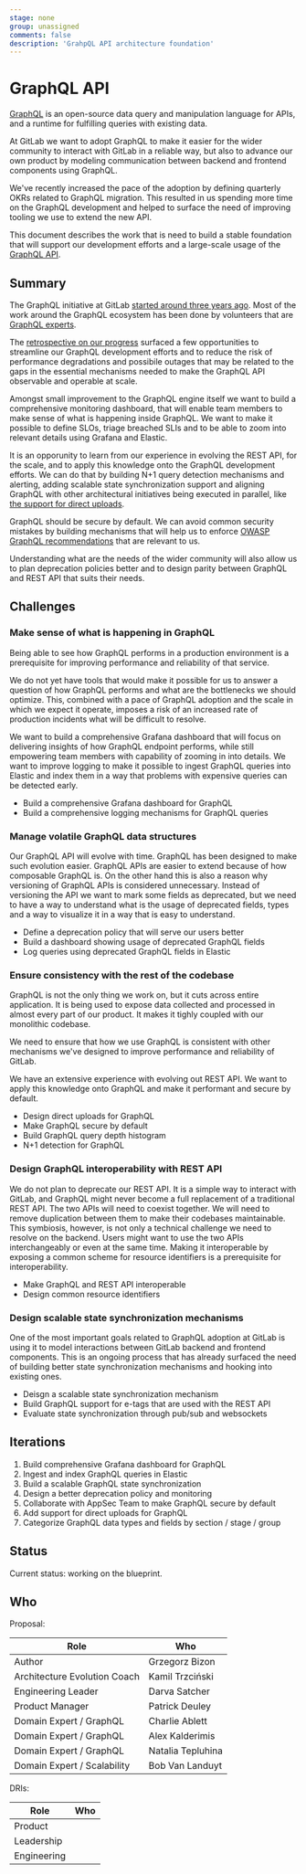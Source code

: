 ```yaml
---
stage: none
group: unassigned
comments: false
description: 'GrahpQL API architecture foundation'
---
```


# GraphQL API

[GraphQL](https://graphql.org/) is an open-source data query and manipulation
language for APIs, and a runtime for fulfilling queries with existing data.

At GitLab we want to adopt GraphQL to make it easier for the wider community to
interact with GitLab in a reliable way, but also to advance our own product by
modeling communication between backend and frontend components using GraphQL.

We've recently increased the pace of the adoption by defining quarterly OKRs
related to GraphQL migration. This resulted in us spending more time on the
GraphQL development and helped to surface the need of improving tooling we use
to extend the new API.

This document describes the work that is need to build a stable foundation that
will support our development efforts and a large-scale usage of the [GraphQL
API](https://docs.gitlab.com/ee/api/graphql/index.html).

## Summary

The GraphQL initiative at GitLab [started around three years ago](https://gitlab.com/gitlab-org/gitlab/-/commit/9c6c17cbcdb8bf8185fc1b873dcfd08f723e4df5).
Most of the work around the GraphQL ecosystem has been done by volunteers that are
[GraphQL experts](https://gitlab.com/groups/gitlab-org/graphql-experts/-/group_members?with_inherited_permissions=exclude).

The [retrospective on our progress](https://gitlab.com/gitlab-org/gitlab/-/issues/235659)
surfaced a few opportunities to streamline our GraphQL development efforts and
to reduce the risk of performance degradations and possibile outages that may
be related to the gaps in the essential mechanisms needed to make the GraphQL
API observable and operable at scale.

Amongst small improvement to the GraphQL engine itself we want to build a
comprehensive monitoring dashboard, that will enable team members to make sense
of what is happening inside GraphQL. We want to make it possible to define
SLOs, triage breached SLIs and to be able to zoom into relevant details using
Grafana and Elastic.

It is an opporunity to learn from our experience in evolving the REST API, for
the scale, and to apply this knowledge onto the GraphQL development efforts. We
can do that by building N+1 query detection mechanisms and alerting, adding
scalable state synchronization support and aligning GraphQL with other
architectural initiatives being executed in parallel, like [the support for
direct uploads](https://gitlab.com/gitlab-org/gitlab/-/issues/280819).

GraphQL should be secure by default. We can avoid common security mistakes by
building mechanisms that will help us to enforce [OWASP GraphQL
recommendations](https://cheatsheetseries.owasp.org/cheatsheets/GraphQL_Cheat_Sheet.html)
that are relevant to us.

Understanding what are the needs of the wider community will also allow us to
plan deprecation policies better and to design parity between GraphQL and REST
API that suits their needs.

## Challenges

### Make sense of what is happening in GraphQL

Being able to see how GraphQL performs in a production environment is a
prerequisite for improving performance and reliability of that service.

We do not yet have tools that would make it possible for us to answer a
question of how GraphQL performs and what are the bottlenecks we should
optimize. This, combined with a pace of GraphQL adoption and the scale in which
we expect it operate, imposes a risk of an increased rate of production
incidents what will be difficult to resolve.

We want to build a comprehensive Grafana dashboard that will focus on
delivering insights of how GraphQL endpoint performs, while still empowering
team members with capability of zooming in into details. We want to improve
logging to make it possible to ingest GraphQL queries into Elastic and index
them in a way that problems with expensive queries can be detected early.

- Build a comprehensive Grafana dashboard for GraphQL
- Build a comprehensive logging mechanisms for GraphQL queries

### Manage volatile GraphQL data structures

Our GraphQL API will evolve with time. GraphQL has been designed to make such
evolution easier. GraphQL APIs are easier to extend because of how composable
GraphQL is. On the other hand this is also a reason why versioning of GraphQL
APIs is considered unnecessary. Instead of versioning the API we want to mark
some fields as deprecated, but we need to have a way to understand what is the
usage of deprecated fields, types and a way to visualize it in a way that is
easy to understand.

- Define a deprecation policy that will serve our users better
- Build a dashboard showing usage of deprecated GraphQL fields
- Log queries using deprecated GraphQL fields in Elastic

### Ensure consistency with the rest of the codebase

GraphQL is not the only thing we work on, but it cuts across entire
application. It is being used to expose data collected and processed in almost
every part of our product. It makes it tighly coupled with our monolithic
codebase.

We need to ensure that how we use GraphQL is consistent with other mechanisms
we've designed to improve performance and reliability of GitLab.

We have an extensive experience with evolving out REST API. We want to apply
this knowledge onto GraphQL and make it performant and secure by default.

- Design direct uploads for GraphQL
- Make GraphQL secure by default
- Build GraphQL query depth histogram
- N+1 detection for GraphQL

### Design GraphQL interoperability with REST API

We do not plan to deprecate our REST API. It is a simple way to interact with
GitLab, and GraphQL might never become a full replacement of a traditional REST
API. The two APIs will need to coexist together. We will need to remove
duplication between them to make their codebases maintainable. This symbiosis,
however, is not only a technical challenge we need to resolve on the backend.
Users might want to use the two APIs interchangeably or even at the same time.
Making it interoperable by exposing a common scheme for resource identifiers is
a prerequisite for interoperability.

- Make GraphQL and REST API interoperable
- Design common resource identifiers

### Design scalable state synchronization mechanisms

One of the most important goals related to GraphQL adoption at GitLab is using
it to model interactions between GitLab backend and frontend components. This
is an ongoing process that has already surfaced the need of building better
state synchronization mechanisms and hooking into existing ones.

- Deisgn a scalable state synchronization mechanism
- Build GraphQL support for e-tags that are used with the REST API
- Evaluate state synchronization through pub/sub and websockets

## Iterations

1. Build comprehensive Grafana dashboard for GraphQL
1. Ingest and index GraphQL queries in Elastic
1. Build a scalable GraphQL state synchronization
1. Design a better deprecation policy and monitoring
1. Collaborate with AppSec Team to make GraphQL secure by default
1. Add support for direct uploads for GraphQL
1. Categorize GraphQL data types and fields by section / stage / group

## Status

Current status: working on the blueprint.

## Who

Proposal:

<!-- vale gitlab.Spelling = NO -->

| Role                         | Who
|------------------------------|-------------------------|
| Author                       | Grzegorz Bizon          |
| Architecture Evolution Coach | Kamil Trzciński         |
| Engineering Leader           | Darva Satcher           |
| Product Manager              | Patrick Deuley          |
| Domain Expert / GraphQL      | Charlie Ablett          |
| Domain Expert / GraphQL      | Alex Kalderimis         |
| Domain Expert / GraphQL      | Natalia Tepluhina       |
| Domain Expert / Scalability  | Bob Van Landuyt         |

DRIs:

| Role                         | Who
|------------------------------|------------------------|
| Product                      |                        |
| Leadership                   |                        |
| Engineering                  |                        |

<!-- vale gitlab.Spelling = YES -->
